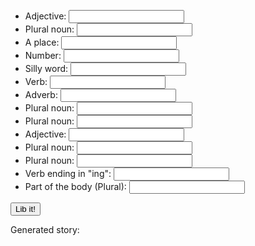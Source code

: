 <head>
<style>
       
</style>
</head>
<body>
    <ul>
        <li>Adjective: <input type="text" id="adj1"></li>
        <li>Plural noun: <input type="text" id="pn1"></li>
        <li>A place: <input type="text" id="place1"></li>
        <li>Number: <input type="text" id="num1"></li>
        <li>Silly word: <input type="text" id="sillwrd1"></li>
        <li>Verb: <input type="text" id="verb1"></li>
        <li>Adverb: <input type="text" id="adverb1"></li>
        <li>Plural noun: <input type="text" id="pn2"></li>
        <li>Plural noun: <input type="text" id="pn3"></li>
        <li>Adjective: <input type="text" id="adj2"></li>
        <li>Plural noun: <input type="text" id="pn4"></li>
        <li>Plural noun: <input type="text" id="pn5"></li>
        <li>Verb ending in "ing": <input type="text" id="verbing1"></li>
        <li>Part of the body (Plural): <input type="text" id="bodyprt1"></li>
    </ul>
    <button id="lib-button">Lib it!</button>
 <p>Generated story: 
    <span id="story"></span>
    </p>
    <script>
    var libButton = document.getElementById("lib-button")
    var onButtonClick = function(){
        var story = document.getElementById("story")
        var adj1 = document.getElementById("adj1").value
        var pn1 = document.getElementById("pn1").value
        var place1 = document.getElementById("place1").value 
        var num1 = document.getElementById("num1").value
        var sillwrd1 = document.getElementById("sillwrd1").value
        var verb1 = document.getElementById("verb1").value
        var adverb1 = document.getElementById("adverb1").value
        var pn2 = document.getElementById("pn2").value
        var pn3 = document.getElementById("pn3").value
        var adj2 = document.getElementById("adj2").value
        var pn4 = document.getElementById("pn4").value
        var pn5 = document.getElementById("pn5").value
        var verbing1 = document.getElementById("verbing1").value
        var bodyprt1 = document.getElementById("bodyprt1").value
        story.innerHTML = "Where do ninjas come from? Their beginnings are as mysterious and as " + <span class = "added"> adj1 </span> + " as those of any of the ancient " + <span class = "added">pn1</span> + " of the 14th century. Historians claim the ninjas originated in (the) " + <span class = "added">place1</span> + " around " + <span class = "added">num1</span> + " year(s) ago. The word ninja comes from the Japanese word " + <span class = "added">sillwrd1</span> + " which means to '" + <span class = "added">verb1</span> + <span class = "added">adverb1</span>  + ".' Espionage was their primary job- they acted as secret " + <span class = "added">pn2</span> + ", spying on the bad guys. They were hired by royalty and other powerful " + <span class = "added">pn3</span> + " to discover an enemy's " + <span class = "added">adj2</span> + " weaknesses. They would sneak into opposing camps to steal passwords, battle plans, or " + <span class = "added">pn4</span> + ". Known for their stealth movements, ninjas avoided detection by disguising themselves as " + <span class = "added">pn5</span> + " and " + <span class = "added">verbing1</span> + " quietly in the shadows. When it came to dealing with ninjas, people learned to have " + <span class = "added">bodyprt1</span> +  " in the back of their heads!" 
        
        
    }
    libButton.addEventListener("click", onButtonClick)
</script>

</body>
